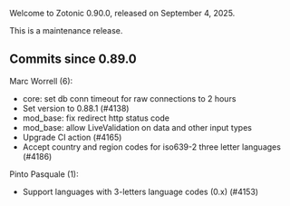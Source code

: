 Welcome to Zotonic 0.90.0, released on September 4, 2025.

This is a maintenance release.



Commits since 0.89.0
--------------------

Marc Worrell (6):

*   core: set db conn timeout for raw connections to 2 hours
*   Set version to 0.88.1 (#4138)
*   mod\_base: fix redirect http status code
*   mod\_base: allow LiveValidation on data and other input types
*   Upgrade CI action (#4165)
*   Accept country and region codes for iso639-2 three letter languages (#4186)

Pinto Pasquale (1):

*   Support languages with 3-letters language codes (0.x) (#4153)